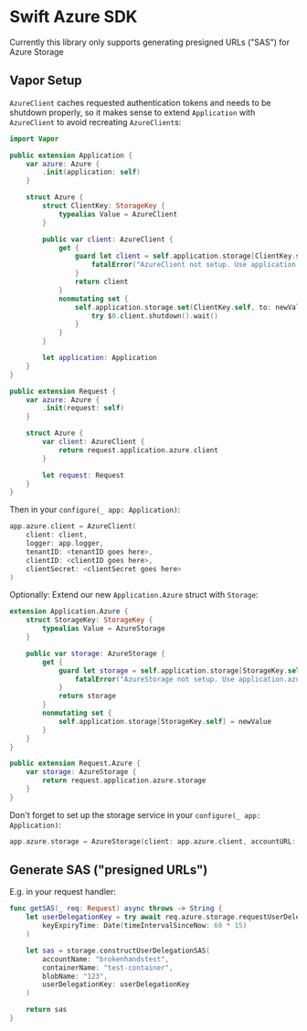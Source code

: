 # Swift Azure SDK

Currently this library only supports generating presigned URLs ("SAS") for Azure Storage

## Vapor Setup

`AzureClient` caches requested authentication tokens and needs to be shutdown properly, so it makes sense to
extend `Application` with `AzureClient` to avoid recreating `AzureClient`s:

```swift
import Vapor

public extension Application {
    var azure: Azure {
        .init(application: self)
    }

    struct Azure {
        struct ClientKey: StorageKey {
            typealias Value = AzureClient 
        }

        public var client: AzureClient {
            get {
                guard let client = self.application.storage[ClientKey.self] else {
                    fatalError("AzureClient not setup. Use application.azure.client = ...")
                }
                return client
            }
            nonmutating set {
                self.application.storage.set(ClientKey.self, to: newValue) {
                    try $0.client.shutdown().wait()
                }            
            }
        }

        let application: Application
    }
}

public extension Request {
    var azure: Azure {
        .init(request: self)
    }

    struct Azure {
        var client: AzureClient {
            return request.application.azure.client
        }

        let request: Request
    }
}

```

Then in your `configure(_ app: Application)`:

```swift
app.azure.client = AzureClient(
    client: client,
    logger: app.logger,
    tenantID: <tenantID goes here>,
    clientID: <clientID goes here>,
    clientSecret: <clientSecret goes here>
) 
```

Optionally: Extend our new `Application.Azure` struct with `Storage`:

```swift
extension Application.Azure {
    struct StorageKey: StorageKey {
        typealias Value = AzureStorage
    }

    public var storage: AzureStorage {
        get {
            guard let storage = self.application.storage[StorageKey.self] else {
                fatalError("AzureStorage not setup. Use application.azure.storage = ...")
            }
            return storage
        }
        nonmutating set {
            self.application.storage[StorageKey.self] = newValue
        }
    }
}

public extension Request.Azure {
    var storage: AzureStorage {
        return request.application.azure.storage
    }
}
```

Don't forget to set up the storage service in your `configure(_ app: Application)`:

```swift
app.azure.storage = AzureStorage(client: app.azure.client, accountURL: "https://brokenhandstest.blob.core.windows.net")
```

## Generate SAS ("presigned URLs")

E.g. in your request handler:

```swift
func getSAS(_ req: Request) async throws -> String {
    let userDelegationKey = try await req.azure.storage.requestUserDelegationKey(
        keyExpiryTime: Date(timeIntervalSinceNow: 60 * 15)
    )

    let sas = storage.constructUserDelegationSAS(
        accountName: "brokenhandstest",
        containerName: "test-container",
        blobName: "123",
        userDelegationKey: userDelegationKey
    )

    return sas
}
```

